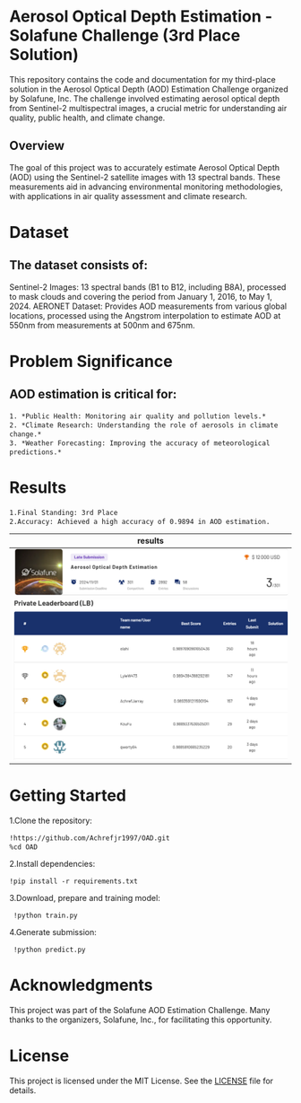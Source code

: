 # Aerosol Optical Depth Estimation - Solafune Challenge (3rd Place Solution)

This repository contains the code and documentation for my third-place solution in the Aerosol Optical Depth (AOD) Estimation Challenge organized by Solafune,
Inc. The challenge involved estimating aerosol optical depth from Sentinel-2 multispectral images, a crucial metric for understanding air quality, 
public health, and climate change.

## Overview

The goal of this project was to accurately estimate Aerosol Optical Depth (AOD) using the Sentinel-2 satellite images with 13 spectral bands. 
These measurements aid in advancing environmental monitoring methodologies, with applications in air quality assessment and climate research.

# Dataset
## The dataset consists of:

Sentinel-2 Images: 13 spectral bands (B1 to B12, including B8A), processed to mask clouds and covering the period from January 1, 2016, to May 1, 2024.
AERONET Dataset: Provides AOD measurements from various global locations, processed using the Angstrom interpolation to estimate AOD at 550nm from measurements at 500nm and 675nm.

# Problem Significance
## AOD estimation is critical for:

    1. *Public Health: Monitoring air quality and pollution levels.*
    2. *Climate Research: Understanding the role of aerosols in climate change.*
    3. *Weather Forecasting: Improving the accuracy of meteorological predictions.*
    
# Results
    1.Final Standing: 3rd Place
    2.Accuracy: Achieved a high accuracy of 0.9894 in AOD estimation.
    
| results |
|------------------|
|![results](assets/assets1.png) |
|![results](assets/assets2.png) |

# Getting Started

1.Clone the repository:

    !https://github.com/Achrefjr1997/OAD.git
    %cd OAD
    
2.Install dependencies:

    !pip install -r requirements.txt
    
3.Download, prepare and training model:

     !python train.py 
            
4.Generate submission:

     !python predict.py 

# Acknowledgments

This project was part of the Solafune AOD Estimation Challenge. Many thanks to the organizers, Solafune, Inc., for facilitating this opportunity.

# License
This project is licensed under the MIT License. See the [LICENSE](LICENSE)  file for details.
